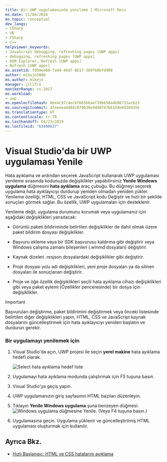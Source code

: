 ```yaml
---
title: Bir UWP uygulamasında yenileme | Microsoft Docs
ms.date: 11/04/2016
ms.topic: conceptual
dev_langs:
- CSharp
- VB
- FSharp
- C++
helpviewer_keywords:
- JavaScript debugging, refreshing pages [UWP apps]
- debugging, refreshing pages [UWP apps]
- DOM Explorer, Refresh [UWP apps]
- Refresh [UWP apps]
ms.assetid: fd99ee60-fa94-46df-8b17-369f60bfd908
author: mikejo5000
ms.author: mikejo
manager: jillfra
monikerRange: vs-2017
ms.workload:
- uwp
ms.openlocfilehash: 0ee4c97c4ecbf665bbaef39b658a4b96715acb23
ms.sourcegitcommit: 47eeeeadd84c879636e9d48747b615de69384356
ms.translationtype: HT
ms.contentlocale: tr-TR
ms.lasthandoff: 04/23/2019
ms.locfileid: "63408637"
---
```

# <a name="refresh-a-uwp-app-in-visual-studio"></a>Visual Studio'da bir UWP uygulaması Yenile

 Hata ayıklama ve ardından seçerek JavaScript kullanarak UWP uygulaması yenileme sırasında kodunuzda değişiklikler yapabilirsiniz **Yenile Windows uygulama** düğmesini **hata ayıklama** araç çubuğu. Bu düğmeyi seçerek uygulama hata ayıklayıcıyı durdurup yeniden olmadan yeniden yükler. Yenileme özelliği, HTML, CSS ve JavaScript kodu Değiştir ve hızlı bir şekilde sonuçları görmek sağlar. Bu özellik, UWP uygulamaları için desteklenir.

 Yenileme değil, uygulama durumunu korumak veya uygulamanız için aşağıdaki değişiklikleri yansıtacak:

- Görüntü paketi bildiriminde belirtilen değişiklikler de dahil olmak üzere paket bildirim dosyası değişiklikler.

- Başvuru ekleme veya bir SDK başvurusu kaldırma gibi değiştirir veya Windows çalışma zamanı bileşenleri (.winmd dosyaları) değiştirir.

- Kaynak dizeleri .resjson dosyalardaki değişiklikler gibi değiştirir.

- Proje dosyası yolu adı değişiklikleri, yeni proje dosyaları ya da silinen dosyaları ile sonuçlanan değiştirir.

- Proje ve öğe özellik değişiklikleri seçili hata ayıklama cihazı değişiklikleri gibi veya paket eylemi (Özellikler penceresinde) bir dosya için değişiklikler.

> [!IMPORTANT]
> Başvuruları değiştirme, paket bildirimini değiştirmek veya önceki listesinde belirtilen diğer değişiklikleri yapın, HTML, CSS ve JavaScript kaynak dosyalarını güncelleştirmek için hata ayıklayıcıyı yeniden başlatın ve durdurun gerekir.

### <a name="to-refresh-an-app"></a>Bir uygulamayı yenilemek için

1. Visual Studio'da açın, UWP projesi ile seçin **yerel makine** hata ayıklama hedefi olarak.

     ![Select hata ayıklama hedef liste](../debugger/media/js_select_target.png "JS_Select_Target")

3. Uygulamayı hata ayıklama modunda çalıştırmak için F5 tuşuna basın.

4. Visual Studio'ya geçiş yapın.

5. UWP uygulamanızın giriş sayfasının HTML bazıları düzenleyin.

7. Tıklayın **Yenile Windows uygulama** şuna benzeyen düğmesi: ![Windows uygulama düğmesine Yenile](../debugger/media/js_refresh.png "JS_Refresh"). (Veya F4 tuşuna basın.)

8. Uygulamasına geçin. Uygulama yüklenir ve güncelleştirilmiş HTML uygulaması oluşturmak için kullanılır.

## <a name="see-also"></a>Ayrıca Bkz.
- [Hızlı Başlangıç: HTML ve CSS hatalarını ayıklama](../debugger/quickstart-debug-html-and-css.md)